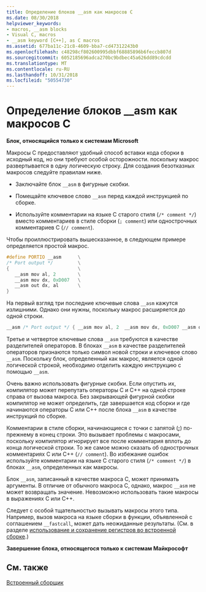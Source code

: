 ```yaml
---
title: Определение блоков __asm как макросов C
ms.date: 08/30/2018
helpviewer_keywords:
- macros, __asm blocks
- Visual C, macros
- __asm keyword [C++], as C macros
ms.assetid: 677ba11c-21c8-4609-bba7-cd47312243b0
ms.openlocfilehash: c48298cf802600995dbbf68885896b6feccb807d
ms.sourcegitcommit: 6052185696adca270bc9bdbec45a626dd89cdcdd
ms.translationtype: MT
ms.contentlocale: ru-RU
ms.lasthandoff: 10/31/2018
ms.locfileid: "50554730"
---
```

# <a name="defining-asm-blocks-as-c-macros"></a>Определение блоков __asm как макросов C

**Блок, относящийся только к системам Microsoft**

Макросы C предоставляют удобный способ вставки кода сборки в исходный код, но они требуют особой осторожности. поскольку макрос развертывается в одну логическую строку. Для создания безотказных макросов следуйте правилам ниже.

- Заключайте блок `__asm` в фигурные скобки.

- Помещайте ключевое слово `__asm` перед каждой инструкцией по сборке.

- Используйте комментарии на языке C старого стиля (`/* comment */`) вместо комментариев в стиле сборки (`; comment`) или однострочных комментариев С (`// comment`).

Чтобы проиллюстрировать вышесказанное, в следующем примере определяется простой макрос.

```cpp
#define PORTIO __asm      \
/* Port output */         \
{                         \
   __asm mov al, 2        \
   __asm mov dx, 0xD007   \
   __asm out dx, al       \
}
```

На первый взгляд три последние ключевые слова `__asm` кажутся излишними. Однако они нужны, поскольку макрос расширяется до одной строки.

```cpp
__asm /* Port output */ { __asm mov al, 2  __asm mov dx, 0xD007 __asm out dx, al }
```

Третье и четвертое ключевые слова `__asm` требуются в качестве разделителей операторов. В блоках `__asm` в качестве разделителей операторов признаются только символ новой строки и ключевое слово `__asm`. Поскольку блок, определенный как макрос, является одной логической строкой, необходимо отделить каждую инструкцию с помощью `__asm`.

Очень важно использовать фигурные скобки. Если опустить их, компилятор может перепутать операторы С и C++ на одной строке справа от вызова макроса. Без закрывающей фигурной скобки компилятор не может определить, где завершается код сборки и где начинаются операторы C или С++ после блока `__asm` в качестве инструкций по сборке.

Комментарии в стиле сборки, начинающиеся с точки с запятой (**;**) по-прежнему в конец строки. Это вызывает проблемы с макросами, поскольку компилятор игнорирует все после комментария вплоть до конца логической строки. То же самое можно сказать об однострочных комментариях C или C++ (`// comment`). Во избежание ошибок используйте комментарии на языке C старого стиля (`/* comment */`) в блоках `__asm`, определенных как макросы.

Блок `__asm`, записанный в качестве макроса С, может принимать аргументы. В отличие от обычного макроса C, однако, макрос `__asm` не может возвращать значение. Невозможно использовать такие макросы в выражениях С или С++.

Следует с особой тщательностью вызывать макросы этого типа. Например, вызов макроса на языке сборки в функции, объявленной с соглашением `__fastcall`, может дать неожиданные результаты. (См. в разделе [использование и сохранение регистров во встроенной сборке](../../assembler/inline/using-and-preserving-registers-in-inline-assembly.md).)

**Завершение блока, относящегося только к системам Майкрософт**

## <a name="see-also"></a>См. также

[Встроенный сборщик](../../assembler/inline/inline-assembler.md)<br/>